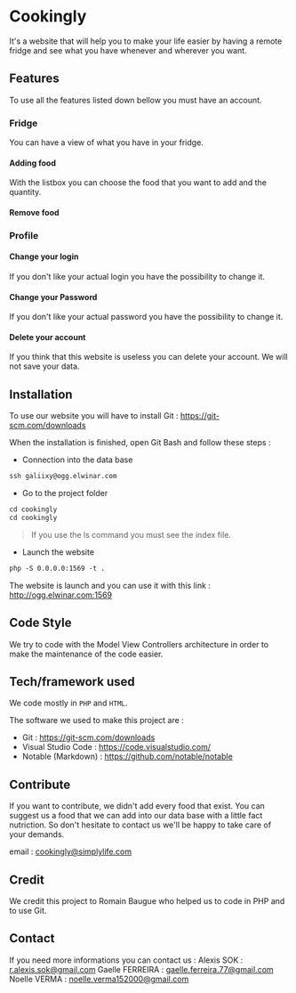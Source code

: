 # Cookingly
It's a website that will help you to make your life easier by having a remote fridge and see what you have whenever and wherever you want.

## Features
To use all the features listed down bellow you must have an account.

### Fridge
You can have a view of what you have in your fridge.
#### Adding food
With the listbox you can choose the food that you want to add and the quantity.

#### Remove food

### Profile
#### Change your login
If you don't like your actual login you have the possibility to change it.

#### Change your Password
If you don't like your actual password you have the possibility to change it.

#### Delete your account
If you think that this website is useless you can delete your account. We will not save your data.


## Installation
To use our website you will have to install Git : https://git-scm.com/downloads

When the installation is finished, open Git Bash and follow these steps :
- Connection into the data base
```markdown
ssh galiixy@ogg.elwinar.com
```

- Go to the project folder
```markdown
cd cookingly
cd cookingly
```
>If you use the ls command you must see the index file.

- Launch the website
```markdown
php -S 0.0.0.0:1569 -t .
```

The website is launch and you can use it with this link : http://ogg.elwinar.com:1569

## Code Style
We try to code with the Model View Controllers architecture in order to make the maintenance of the code easier.

## Tech/framework used
We code mostly in `PHP` and `HTML`.

The software we used to make this project are :
- Git : https://git-scm.com/downloads
- Visual Studio Code : https://code.visualstudio.com/
- Notable (Markdown) : https://github.com/notable/notable

## Contribute
If you want to contribute, we didn't add every food that exist. You can suggest us a food that we can add into our data base with a little fact nutriction. So don't hesitate to contact us we'll be happy to take care of your demands.

email : cookingly@simplylife.com

## Credit
We credit this project to Romain Baugue who helped us to code in PHP and to use Git.

## Contact
If you need more informations you can contact us :
Alexis SOK : r.alexis.sok@gmail.com
Gaelle FERREIRA : gaelle.ferreira.77@gmail.com
Noelle VERMA : noelle.verma152000@gmail.com

